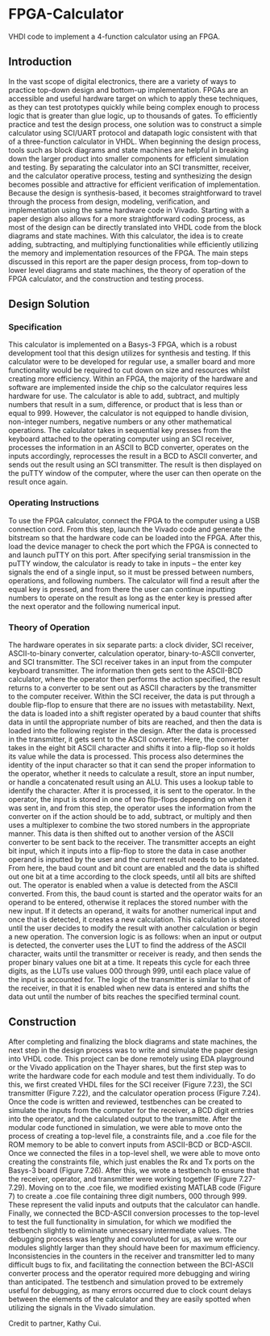 # FPGA-Calculator
VHDl code to implement a 4-function calculator using an FPGA.

## Introduction
In the vast scope of digital electronics, there are a variety of ways to practice top-down design and bottom-up implementation. FPGAs are an accessible and useful hardware target on which to apply these techniques, as they can test prototypes quickly while being complex enough to process logic that is greater than glue logic, up to thousands of gates. To efficiently practice and test the design process, one solution was to construct a simple calculator using SCI/UART protocol and datapath logic consistent with that of a three-function calculator in VHDL. 
When beginning the design process, tools such as block diagrams and state machines are helpful in breaking down the larger product into smaller components for efficient simulation and testing. By separating the calculator into an SCI transmitter, receiver, and the calculator operative process, testing and synthesizing the design becomes possible and attractive for efficient verification of implementation. Because the design is synthesis-based, it becomes straightforward to travel through the process from design, modeling, verification, and implementation using the same hardware code in Vivado. Starting with a paper design also allows for a more straightforward coding process, as most of the design can be directly translated into VHDL code from the block diagrams and state machines. 
With this calculator, the idea is to create adding, subtracting, and multiplying functionalities while efficiently utilizing the memory and implementation resources of the FPGA. The main steps discussed in this report are the paper design process, from top-down to lower level diagrams and state machines, the theory of operation of the FPGA calculator, and the construction and testing process. 

##	Design Solution
###	Specification
This calculator is implemented on a Basys-3 FPGA, which is a robust development tool that this design utilizes for synthesis and testing. If this calculator were to be developed for regular use, a smaller board and more functionality would be required to cut down on size and resources whilst creating more efficiency. Within an FPGA, the majority of the hardware and software are implemented inside the chip so the calculator requires less hardware for use. The calculator is able to add, subtract, and multiply numbers that result in a sum, difference, or product that is less than or equal to 999. However, the calculator is not equipped to handle division, non-integer numbers, negative numbers or any other mathematical operations. The calculator takes in sequential key presses from the keyboard attached to the operating computer using an SCI receiver, processes the information in an ASCII to BCD converter, operates on the inputs accordingly, reprocesses the result in a BCD to ASCII converter, and sends out the result using an SCI transmitter. The result is then displayed on the puTTY window of the computer, where the user can then operate on the result once again. 

###	Operating Instructions
To use the FPGA calculator, connect the FPGA to the computer using a USB connection cord. From this step, launch the Vivado code and generate the bitstream so that the hardware code can be loaded into the FPGA. After this, load the device manager to check the port which the FPGA is connected to and launch puTTY on this port.
 After specifying serial transmission in the puTTY window, the calculator is ready to take in inputs – the enter key signals the end of a single input, so it must be pressed between numbers, operations, and following numbers. The calculator will find a result after the equal key is pressed, and from there the user can continue inputting numbers to operate on the result as long as the enter key is pressed after the next operator and the following numerical input. 

###	Theory of Operation
The hardware operates in six separate parts: a clock divider, SCI receiver, ASCII-to-binary converter, calculation operator, binary-to-ASCII converter, and SCI transmitter. The SCI receiver takes in an input from the computer keyboard transmitter. The information then gets sent to the ASCII-BCD calculator, where the operator then performs the action specified, the result returns to a converter to be sent out as ASCII characters by the transmitter to the computer receiver. Within the SCI receiver, the data is put through a double flip-flop to ensure that there are no issues with metastability. Next, the data is loaded into a shift register operated by a baud counter that shifts data in until the appropriate number of bits are reached, and then the data is loaded into the following register in the design.
After the data is processed in the transmitter, it gets sent to the ASCII converter. Here, the converter takes in the eight bit ASCII character and shifts it into a flip-flop so it holds its value while the data is processed. This process also determines the identity of the input character so that it can send the proper information to the operator, whether it needs to calculate a result, store an input number, or handle a concatenated result using an ALU. This uses a lookup table to identify the character. After it is processed, it is sent to the operator.
In the operator, the input is stored in one of two flip-flops depending on when it was sent in, and from this step, the operator uses the information from the converter on if the action should be to add, subtract, or multiply and then uses a multiplexer to combine the two stored numbers in the appropriate manner. This data is then shifted out to another version of the ASCII converter to be sent back to the receiver. The transmitter accepts an eight bit input, which it inputs into a flip-flop to store the data in case another operand is inputted by the user and the current result needs to be updated. From here, the baud count and bit count are enabled and the data is shifted out one bit at a time according to the clock speeds, until all bits are shifted out. The operator is enabled when a value is detected from the ASCII converted. From this, the baud count is started and the operator waits for an operand to be entered, otherwise it replaces the stored number with the new input. If it detects an operand, it waits for another numerical input and once that is detected, it creates a new calculation. This calculation is stored until the user decides to modify the result with another calculation or begin a new operation.
The conversion logic is as follows: when an input or output is detected, the converter uses the LUT to find the address of the ASCII character, waits until the transmitter or receiver is ready, and then sends the proper binary values one bit at a time. It repeats this cycle for each three digits, as the LUTs use values 000 through 999, until each place value of the input is accounted for.
The logic of the transmitter is similar to that of the receiver, in that it is enabled when new data is entered and shifts the data out until the number of bits reaches the specified terminal count.

## Construction
After completing and finalizing the block diagrams and state machines, the next step in the design process was to write and simulate the paper design into VHDL code. This project can be done remotely using EDA playground or the Vivado application on the Thayer shares, but the first step was to write the hardware code for each module and test them individually. To do this, we first created VHDL files for the SCI receiver (Figure 7.23), the SCI transmitter (Figure 7.22), and the calculator operation process (Figure 7.24). Once the code is written and reviewed, testbenches can be created to simulate the inputs from the computer for the receiver, a BCD digit entries into the operator, and the calculated output to the transmitte. After the modular code functioned in simulation, we were able to move onto the process of creating a top-level file, a constraints file, and a .coe file for the ROM memory to be able to convert inputs from ASCII-BCD or BCD-ASCII. 
Once we connected the files in a top-level shell, we were able to move onto creating the
constraints file, which just enables the Rx and Tx ports on the Basys-3 board (Figure 7.26). After this, we wrote a testbench to ensure that the receiver, operator, and transmitter were working together (Figure 7.27-7.29). Moving on to the .coe file, we modified existing MATLAB code (Figure 7) to create a .coe file containing three digit numbers, 000 through 999. These represent the valid inputs and outputs that the calculator can handle. Finally, we connected the BCD-ASCII conversion processes to the top-level to test the full functionality in simulation, for which we modified the testbench slightly to eliminate unnecessary intermediate values. 
	The debugging process was lengthy and convoluted for us, as we wrote our modules slightly larger than they should have been for maximum efficiency. Inconsistencies in the counters in the receiver and transmitter led to many difficult bugs to fix, and facilitating the connection between the BCI-ASCII converter process and the operator required more debugging and wiring than anticipated. The testbench and simulation proved to be extremely useful for debugging, as many errors occurred due to clock count delays between the elements of the calculator and they are easily spotted when utilizing the signals in the Vivado simulation.

Credit to partner, Kathy Cui.



